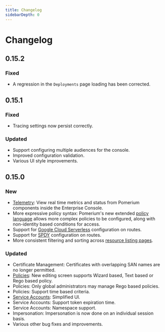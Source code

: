 ```yaml
---
title: Changelog
sidebarDepth: 0
---
```


#  Changelog
## 0.15.2

### Fixed

- A regression in the `Deployments` page loading has been corrected.

## 0.15.1

### Fixed

- Tracing settings now persist correctly.

### Updated

- Support configuring multiple audiences for the console.
- Improved configuration validation.
- Various UI style improvements.

## 0.15.0

### New

- [Telemetry]: View real time metrics and status from Pomerium components inside the Enterprise Console.
- More expressive policy syntax: Pomerium's new extended [policy language] allows more complex policies to be configured, along with non-identity based conditions for access.
- Support for [Google Cloud Serverless] configuration on routes.
- Support for [SPDY] configuration on routes.
- More consistent filtering and sorting across [resource listing pages][runtime].

### Updated

- Certificate Management: Certificates with overlapping SAN names are no longer permitted.
- [Policies]: New editing screen supports Wizard based, Text based or Rego based policy.
- Policies: Only global administrators may manage Rego based policies.
- Policies: Support time based criteria.
- [Service Accounts]: Simplified UI.
- Service Accounts: Support token expiration time.
- Service Accounts: Namespace support.
- Impersonation: Impersonation is now done on an individual session basis.
- Various other bug fixes and improvements.

[`signing key`]: /reference/readme.md/#signing-key
[Telemetry]: /enterprise/reference/reports.md#traffic
[policy language]: /enterprise/reference/manage.md#pomerium-policy-language
[Google Cloud Serverless]: /reference/readme.md#enable-google-cloud-serverless-authentication
[SPDY]: /reference/readme.md#spdy
[runtime]: /enterprise/reference/reports.md#runtime
[Policies]: /enterprise/reference/manage.md#policies-2
[Service Accounts]: /enterprise/concepts.md#service-accounts